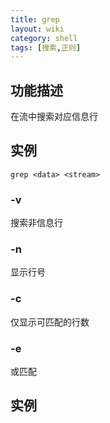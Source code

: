 ```yaml
---
title: grep
layout: wiki
category: shell
tags: [搜索,正则]
---
```


## 功能描述

在流中搜索对应信息行


## 实例

~~~
grep <data> <stream>
~~~

### -v

搜索非信息行

### -n

显示行号

### -c

仅显示可匹配的行数

### -e

或匹配

## 实例

~~~Bash

~~~
